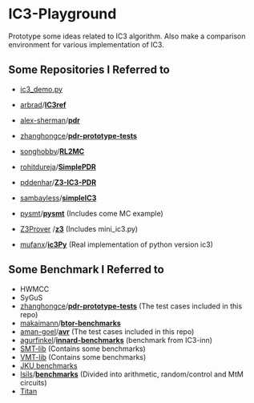 # IC3-Playground
Prototype some ideas related to  IC3 algorithm. Also make a comparison environment for various implementation of IC3.

## Some Repositories I Referred to

- [ic3_demo.py](https://www.zhihu.com/question/59299573/answer/163801149)

- [arbrad](https://github.com/arbrad)/**[IC3ref](https://github.com/arbrad/IC3ref)**

- [alex-sherman](https://github.com/alex-sherman)/**[pdr](https://github.com/alex-sherman/pdr)**

- [zhanghongce](https://github.com/zhanghongce)/**[pdr-prototype-tests](https://github.com/zhanghongce/pdr-prototype-tests)**

- [songhobby](https://github.com/songhobby)/**[RL2MC](https://github.com/songhobby/RL2MC)**

- [rohitdureja](https://github.com/rohitdureja)/**[SimplePDR](https://github.com/rohitdureja/SimplePDR)**

- [pddenhar](https://github.com/pddenhar)/**[Z3-IC3-PDR](https://github.com/pddenhar/Z3-IC3-PDR)**

- [sambayless](https://github.com/sambayless)/**[simpleIC3](https://github.com/sambayless/simpleIC3)**

- [pysmt](https://github.com/pysmt)/**[pysmt](https://github.com/pysmt/pysmt)** (Includes come MC example)     

- [Z3Prover](https://github.com/Z3Prover) /**[z3](https://github.com/Z3Prover/z3)** (Includes mini_ic3.py)

- [mufanx](https://github.com/mufanx)/**[ic3Py](https://github.com/mufanx/ic3Py)** (Real implementation of python version ic3)

## Some Benchmark I Referred to

* HWMCC
* SyGuS
* [zhanghongce](https://github.com/zhanghongce)/**[pdr-prototype-tests](https://github.com/zhanghongce/pdr-prototype-tests)** (The test cases included in this repo)
* [makaimann](https://github.com/makaimann)/**[btor-benchmarks](https://github.com/makaimann/btor-benchmarks)**
* [aman-goel](https://github.com/aman-goel)/**[avr](https://github.com/aman-goel/avr)** (The test cases included in this repo)
* [agurfinkel](https://github.com/agurfinkel)/**[innard-benchmarks](https://github.com/agurfinkel/innard-benchmarks)** (benchmark from IC3-inn)
* [SMT-lib](https://smtlib.cs.uiowa.edu/index.shtml) (Contains some benchmarks)
* [VMT-lib](https://vmt-lib.fbk.eu/) (Contains some benchmarks)
* [JKU benchmarks](http://fmv.jku.at/software/index.html#benchmarks)
* [lsils](https://github.com/lsils)/**[benchmarks](https://github.com/lsils/benchmarks)**  (Divided into arithmetic, random/control and MtM circuits)
* [Titan](https://www.eecg.utoronto.ca/~kmurray/titan.html)

